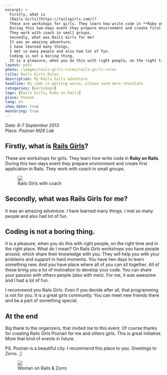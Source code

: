 ```yaml
---
excerpt: >
  Firstly, what is
  [Rails Girls](https://railsgirls.com/)?
  These are workshops for girls. They learn how write code in **Ruby on Rails**.
  During this two-days event they prepare environment and create first application in Rails.
  They work with coach in small groups.
  Secondly, what was Rails Girls for me?
  It was an amazing adventure.
  I have learned many things.
  I met so many people and also had lot of fun.
  Coding is not a boring thing.
  It is a pleasure, when you do this with right people, on the right time...
layout: post
photo: /images/rails-girls-rules/rails-girls-rules
title: Rails Girls Rules
description: My Rails Girls adventure
headline: My code is getting worse, please send more chocolate
categories: [workshops]
tags: [Rails Girls, Ruby on Rails]
place: Poznan
lang: en
show_date: true
mentoring: true
---
```


Date: *6-7 September 2013*<br>
Place: *Poznan M26 Lab*

## Firstly, what is [Rails Girls](http://railsgirls.com/)?

These are workshops for girls. They learn how write code in **Ruby on Rails**. During this two-days event they prepare environment and create first application in Rails. They work with coach in small groups.

<figure>
  <a href="{{ site.baseurl_root }}/images/rails-girls-rules/coach.jpg"><img src="{{ site.baseurl_root }}/images/rails-girls-rules/coach.jpg"></a>
  <figcaption>Rails Girls with coach</figcaption>
</figure>

## Secondly, what was Rails Girls for me?

It was an amazing adventure. I have learned many things. I met so many people and also had lot of fun.

## Coding is not a boring thing.

It is a pleasure, when you do this with right people, on the right time and in the right place. What do I mean? On Rails Girls workshops you have people around, which share their knowledge with you. They will help you with your problems and support in hard moments.
You have two days to learn something new.
And you have place where all of you can sit together. All of these bring you a lot of motivation to develop your code. You can share your passion with others people (also with men). For me, it was awesome and I had a lot of fun.

I recommend you Rails Girls. Even if you decide after all, that programming is not for you. It is a great girls community. You can meet new friends there and be a part of something special.

## At the end

Big thank to the organizers, that invited me to this event. Of course thanks for creating Rails Girls Poznań for me and others girls. This is great initiative. More that kind of events in future.

PS. Poznan is a beautiful city. I recommend this place to you. Greetings to Zorro. ;]

<figure>
  <a href="{{ site.baseurl_root }}/images/rails-girls-rules/zorro.jpg"><img src="{{ site.baseurl_root }}/images/rails-girls-rules/zorro.jpg"></a>
  <figcaption>Woman on Rails & Zorro</figcaption>
</figure>
